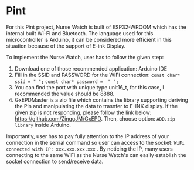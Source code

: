 # Pint
For this Pint project, Nurse Watch is built of ESP32-WROOM which has the internal built Wi-Fi and Bluetooth. The language used for this microcontroller is Arduino, it can be considered more efficient in this situation because of the support of E-ink Display.

To implement the Nurse Watch, user has to follow the given step: 
 1. Download one of those recommended application: Arduino IDE
 2. Fill in the SSID and PASSWORD for the WiFi connection:
    `const char* ssid = " ";`
    `const char* password =  " ";`
 3. You can find the port with unique type unit16_t, for this case, I recommended the value should be 8888.
 4. GxEPDMaster is a zip file which contains the library supporting deriving the Pin and manipulating the data to trasnfer to E-INK             display. If the given zip is not responding, please follow the link below:  https://github.com/ZinggJM/GxEPD. Then, choose option:         `ADD.zip library` inside Arduino.
 
Importantly, user has to pay fully attention to the IP address of your connection in the serrial command so user can access to the socket:
`WiFi connected with IP: xxx.xxx.xxx.xxx` . By noticing the IP, many users connecting to the same WiFi as the Nurse Watch's can easily      establish the socket connection to send/receive data.

